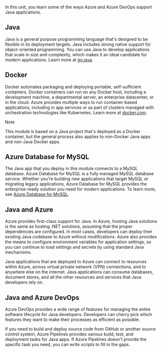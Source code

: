 In this unit, you learn some of the ways Azure and Azure DevOps support Java applications.

## Java

Java is a general purpose programming language that's designed to be flexible in its deployment targets. Java includes strong native support for object-oriented programming. You can use Java to develop applications that scale in size and complexity, which makes it an ideal candidate for modern applications. Learn more at [go.java](https://go.java/?azure-portal=true).

## Docker

Docker automates packaging and deploying portable, self-sufficient containers. Docker containers can run on any Docker host, including a development machine, a departmental server, an enterprise datacenter, or in the cloud. Azure provides multiple ways to run container-based applications, including in app services or as part of clusters managed with orchestration technologies like Kubernetes. Learn more at [docker.com](https://www.docker.com/?azure-portal=true).

> [!NOTE]
> This module is based on a Java project that's deployed as a Docker container, but the general process also applies to non-Docker Java apps and non-Java Docker apps.

## Azure Database for MySQL

The Java app that you deploy in this module connects to a MySQL database. Azure Database for MySQL is a fully managed MySQL database service. Whether you're building new applications that target MySQL or migrating legacy applications, Azure Database for MySQL provides the enterprise-ready solution you need for modern applications. To learn more, see [Azure Database for MySQL](https://azure.microsoft.com/services/mysql/?azure-portal=true).

## Java and Azure

Azure provides first-class support for Java. In Azure, hosting Java solutions is the same as hosting .NET solutions, assuming that the proper dependencies are configured. In most cases, developers can deploy their existing Java codebase to Azure without modifications. Azure also provides the means to configure environment variables for application settings, so you can continue to load settings and secrets by using standard Java mechanisms.

Java applications that are deployed to Azure can connect to resources within Azure, across virtual private network (VPN) connections, and to anywhere else on the internet. Java applications can consume databases, document stores, and all the other resources and services that Java developers rely on.

## Java and Azure DevOps

Azure DevOps provides a wide range of features for managing the entire software lifecycle for Java developers. Developers can cherry pick which features they want to make their processes as efficient as possible.

If you need to build and deploy source code from GitHub or another source control system, Azure Pipelines provides various build, test, and deployment tasks for Java apps. If Azure Pipelines doesn't provide the specific task you need, you can write scripts to fill in the gaps.

